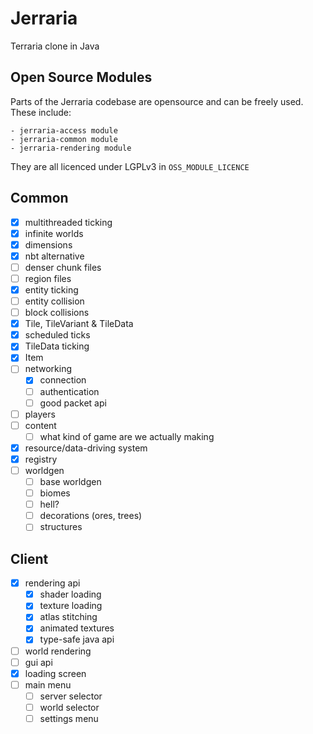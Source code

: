 # Jerraria
Terraria clone in Java

## Open Source Modules
Parts of the Jerraria codebase are opensource and can be freely used. These include:

	- jerraria-access module
	- jerraria-common module
	- jerraria-rendering module

They are all licenced under LGPLv3 in `OSS_MODULE_LICENCE`

## Common
 - [x] multithreaded ticking
 - [x] infinite worlds
 - [x] dimensions
 - [x] nbt alternative
 - [ ] denser chunk files
 - [ ] region files
 - [x] entity ticking
 - [ ] entity collision
 - [ ] block collisions
 - [x] Tile, TileVariant & TileData
 - [x] scheduled ticks
 - [x] TileData ticking
 - [x] Item
 - [ ] networking
   - [x] connection
   - [ ] authentication
   - [ ] good packet api
 - [ ] players
 - [ ] content
   - [ ] what kind of game are we actually making
 - [x] resource/data-driving system
 - [x] registry
 - [ ] worldgen
   - [ ] base worldgen
   - [ ] biomes
   - [ ] hell?
   - [ ] decorations (ores, trees)
   - [ ] structures

## Client
 - [x] rendering api
   - [x] shader loading
   - [x] texture loading
   - [x] atlas stitching
   - [x] animated textures
   - [x] type-safe java api
 - [ ] world rendering
 - [ ] gui api
 - [x] loading screen
 - [ ] main menu
   - [ ] server selector
   - [ ] world selector
   - [ ] settings menu
